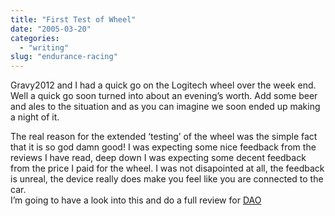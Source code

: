 ```yaml
---
title: "First Test of Wheel"
date: "2005-03-20"
categories: 
  - "writing"
slug: "endurance-racing"
---
```


Gravy2012 and I had a quick go on the Logitech wheel over the week end. Well a quick go soon turned into about an evening’s worth. Add some beer and ales to the situation and as you can imagine we soon ended up making a night of it.

The real reason for the extended ‘testing’ of the wheel was the simple fact that it is so god damn good! I was expecting some nice feedback from the reviews I have read, deep down I was expecting some decent feedback from the price I paid for the wheel. I was not disapointed at all, the feedback is unreal, the device really does make you feel like you are connected to the car.  
I’m going to have a look into this and do a full review for [DAO](http://www.dieasone.co.uk)
